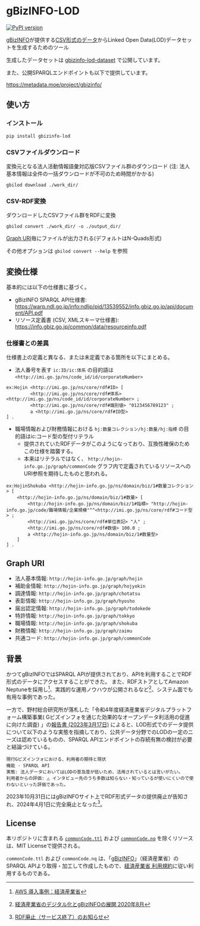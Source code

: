 # gBizINFO-LOD

[![PyPI version](https://badge.fury.io/py/gbizinfo-lod.svg)](https://badge.fury.io/py/gbizinfo-lod)

[gBizINFO](https://info.gbiz.go.jp/)が提供する[CSV形式のデータ](https://info.gbiz.go.jp/hojin/DownloadTop)からLinked Open Data(LOD)データセットを生成するためのツール

生成したデータセットは [gbizinfo-lod-dataset](https://github.com/Babibubebon/gbizinfo-lod-dataset) で公開しています。

また、公開SPARQLエンドポイントも以下で提供しています。

<https://metadata.moe/project/gbizinfo/>

## 使い方

### インストール

```shell
pip install gbizinfo-lod
```

### CSVファイルダウンロード

変換元となる法人活動情報語彙対応版CSVファイル群のダウンロード
(注: 法人基本情報は全件の一括ダウンロードが不可のため時間がかかる)

```shell
gbilod download ./work_dir/
```

### CSV-RDF変換

ダウンロードしたCSVファイル群をRDFに変換

```shell
gbilod convert ./work_dir/ -o ./output_dir/
```

[Graph URI](#graph-uri)毎にファイルが出力される(デフォルトはN-Quads形式)

その他オプションは `gbilod convert --help` を参照

## 変換仕様

基本的には以下の仕様書に基づく。

- gBizINFO SPARQL API仕様書: https://warp.ndl.go.jp/info:ndljp/pid/13539552/info.gbiz.go.jp/api/document/API.pdf
- リソース定義書 (CSV, XMLスキーマ仕様書): https://info.gbiz.go.jp/common/data/resourceinfo.pdf

### 仕様書との差異

仕様書上の定義と異なる、または未定義である箇所を以下にまとめる。

- 法人番号を表す `ic:ID/ic:体系` の目的語は `<http://imi.go.jp/ns/code_id/id/corporateNumber>`

```turtle
ex:Hojin <http://imi.go.jp/ns/core/rdf#ID> [
         <http://imi.go.jp/ns/core/rdf#体系> <http://imi.go.jp/ns/code_id/id/corporateNumber> ;
         <http://imi.go.jp/ns/core/rdf#識別値> "0123456789123" ;
         a <http://imi.go.jp/ns/core/rdf#ID型>
] .
```

- 職場情報および財務情報における `hj:数量コレクション/hj:数量/hj:指標` の目的語はic:コード型の型付リテラル
  - 提供されていたRDFデータがこのようになっており、互換性確保のためこの仕様を踏襲する。 
  - 本来はリテラルではなく、 `http://hojin-info.go.jp/graph/commonCode` グラフ内で定義されているリソースへのURI参照を期待したものと思われる。

```turtle
ex:HojinShokuba <http://hojin-info.go.jp/ns/domain/biz/1#数量コレクション> [
    <http://hojin-info.go.jp/ns/domain/biz/1#数量> [
        <http://hojin-info.go.jp/ns/domain/biz/1#指標> "http://hojin-info.go.jp/code/職場情報/企業規模"^^<http://imi.go.jp/ns/core/rdf#コード型> ;
        <http://imi.go.jp/ns/core/rdf#単位表記> "人" ;
        <http://imi.go.jp/ns/core/rdf#数値> 100.0 ;
        a <http://hojin-info.go.jp/ns/domain/biz/1#数量型>
    ]
] .
```

## Graph URI

- 法人基本情報: `http://hojin-info.go.jp/graph/hojin`
- 補助金情報: `http://hojin-info.go.jp/graph/hojyokin`
- 調達情報: `http://hojin-info.go.jp/graph/chotatsu`
- 表彰情報: `http://hojin-info.go.jp/graph/hyosho`
- 届出認定情報: `http://hojin-info.go.jp/graph/todokede`
- 特許情報: `http://hojin-info.go.jp/graph/tokkyo`
- 職場情報: `http://hojin-info.go.jp/graph/shokuba`
- 財務情報: `http://hojin-info.go.jp/graph/zaimu`
- 共通コード: `http://hojin-info.go.jp/graph/commonCode`

## 背景

かつてgBizINFOではSPARQL APIが提供されており、APIを利用することでRDF形式のデータにアクセスすることができた。
また、RDFストアとしてAmazon Neptuneを採用し[^1]、実践的な運用ノウハウが公開されるなど[^2]、システム面でも有用な事例であった。

一方で、野村総合研究所が落札した「令和4年度経済産業省デジタルプラットフォーム構築事業(
Gビズインフォを通じた効果的なオープンデータ利活用の促進に向けた調査)
」の[報告書 (2023年3月17日)](https://www.meti.go.jp/meti_lib/report/2022FY/000235.pdf)
によると、LOD形式でのデータ提供について以下のような実態を指摘しており、公共データ分野でのLODの一定のニーズは認めているものの、SPARQL APIエンドポイントの存続有無の検討が必要と結論づけている。

```
現行Gビズインフォにおける、利用者の期待と現状
機能 - SPARQL API
実態: 法人データにおいてはLODの普及度が低いため、活用されているとは言いがたい。
利用者からの評価: △ インタビュー先のうち多数は知らない・知っているが使いにくいので使わないといった評価であった。
```

2023年10月31日にはgBizINFOサイト上でRDF形式データの提供廃止が告知され、2024年4月1日に完全廃止となった[^3]。

[^1]: [AWS 導入事例：経済産業省](https://aws.amazon.com/jp/solutions/case-studies/meti/)
[^2]: [経済産業省のデジタル化とgBizINFOの展開 2020年8⽉](https://pages.awscloud.com/rs/112-TZM-766/images/Session%204%20-%20gBizINFO.pdf)
[^3]: [RDF廃止（サービス終了）のお知らせ](https://info.gbiz.go.jp/html/RdfStop.html)

## License

本リポジトリに含まれる [`commonCode.ttl`](commonCode.ttl) および [`commonCode.nq`](commonCode.nq) を除くリソースは、MIT Licenseで提供される。

`commonCode.ttl` および `commonCode.nq` は、「[gBizINFO](https://info.gbiz.go.jp/)」（経済産業省）のSPARQL APIより取得・加工して作成したもので、[経済産業省 利用規約](https://www.meti.go.jp/main/rules.html)に従い利用するものである。
